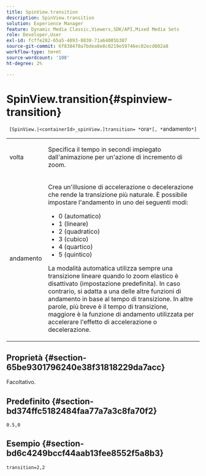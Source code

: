 ```yaml
---
title: SpinView.transition
description: SpinView.transition
solution: Experience Manager
feature: Dynamic Media Classic,Viewers,SDK/API,Mixed Media Sets
role: Developer,User
exl-id: fcffe282-65a5-4093-8838-71a64085b387
source-git-commit: 6f838470a7bdea8e8c0219e59746ec82ecd802a8
workflow-type: tm+mt
source-wordcount: '108'
ht-degree: 2%

---
```


# SpinView.transition{#spinview-transition}

` [SpinView.|<containerId>_spinView.]transition= *`ora`*[, *`andamento`*]`

<table id="table_5B8094216AE94DC59671E06DB941A366"> 
 <tbody> 
  <tr> 
   <td colname="col1"> <p> <span class="codeph"><span class="varname"> volta</span></span> </p> </td> 
   <td colname="col2"> <p> Specifica il tempo in secondi impiegato dall'animazione per un'azione di incremento di zoom. </p> </td> 
  </tr> 
  <tr> 
   <td colname="col1"> <p> <span class="codeph"><span class="varname"> andamento</span></span> </p> </td> 
   <td colname="col2"> <p> Crea un'illusione di accelerazione o decelerazione che rende la transizione più naturale. È possibile impostare l'andamento in uno dei seguenti modi: </p> <p> 
     <ul id="ul_7B9694978D96449AB986AED1CF7F649D"> 
      <li id="li_904CEC8AD5834139A5585EE70ACE9C80">0 (automatico) </li> 
      <li id="li_471D4CD39C10415497B1714B0AD961B9"> 1 (lineare) </li> 
      <li id="li_7A0F9F1186604E75BAA19626A844236A"> 2 (quadratico) </li> 
      <li id="li_B8D4C40D795642AB835925582B707158"> 3 (cubico) </li> 
      <li id="li_2B9F7324BB89455C89C1CAE1BD5BBB65"> 4 (quartico) </li> 
      <li id="li_B94A553B6E844247BE88ECA0A8CEB811"> 5 (quintico) </li> 
     </ul> </p> <p>La modalità automatica utilizza sempre una transizione lineare quando lo zoom elastico è disattivato (impostazione predefinita). In caso contrario, si adatta a una delle altre funzioni di andamento in base al tempo di transizione. In altre parole, più breve è il tempo di transizione, maggiore è la funzione di andamento utilizzata per accelerare l'effetto di accelerazione o decelerazione. </p> </td> 
  </tr> 
 </tbody> 
</table>

## Proprietà {#section-65be9301796240e38f31818229da7acc}

Facoltativo.

## Predefinito {#section-bd374ffc5182484faa77a7a3c8fa70f2}

`0.5,0`

## Esempio {#section-bd6c4249bccf44aab13fee8552f5a8b3}

`transition=2,2`
